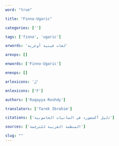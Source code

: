 ```yaml
---
word: "true"

title: "Finno-Ugaric"

categories: ['']

tags: ['finno', 'ugaric']

arwords: 'لغات فينية أوغرية'

arexps: []

enwords: ['Finno-Ugaric']

enexps: []

arlexicons: 'ل'

enlexicons: ['F']

authors: ['Ruqayya Roshdy']

translators: ['Tarek Ibrahim']

citations: ['دليل أكسفورد في السانيات الحاسوبية']

sources: ['المنظمة العربية للترجمة']

slug: ""
---
```

